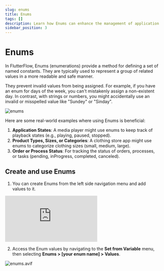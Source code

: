 ```yaml
---
slug: enums
title: Enums
tags: []
description: Learn how Enums can enhance the management of application states, product types, and process statuses by providing a robust method to handle predefined sets of values.
sidebar_position: 3
---
```


# Enums

In FlutterFlow, Enums (enumerations) provide a method for defining a set of named constants. They are typically used to represent a group of related values in a more readable and safe manner. 

They prevent invalid values from being assigned. For example, if you have an enum for days of the week, you can't mistakenly assign a non-existent day. In contrast, with strings or numbers, you might accidentally use an invalid or misspelled value like "Sundey" or "Sinday".

![enums](../imgs/enums-fi.avif)

Here are some real-world examples where using Enums is beneficial:

1. **Application States**: A media player might use enums to keep track of playback states (e.g., playing, paused, stopped).
2. **Product Types, Sizes, or Categories**: A clothing store app might use enums to categorize clothing sizes (small, medium, large).
3. **Order or Process Status**: For tracking the status of orders, processes, or tasks (pending, inProgress, completed, canceled).

## Create and use Enums

1. You can create Enums from the left side navigation menu and add values to it.

<div style={{
    position: 'relative',
    paddingBottom: 'calc(56.67989417989418% + 41px)', // Keeps the aspect ratio and additional padding
    height: 0,
    width: '100%'
}}>
    <iframe 
        src="https://demo.arcade.software/U6crZTuELtgYinr4ZxQp?embed&show_copy_link=true"
        title="Sharing a Project with a User"
        style={{
            position: 'absolute',
            top: 0,
            left: 0,
            width: '100%',
            height: '100%',
            colorScheme: 'light'
        }}
        frameborder="0"
        loading="lazy"
        webkitAllowFullScreen
        mozAllowFullScreen
        allowFullScreen
        allow="clipboard-write">
    </iframe>
</div>

2. Access the Enum values by navigating to the **Set from Variable** menu, then selecting **Enums > [your enum name] > Values**.

![enums.avif](../imgs/enums.avif)